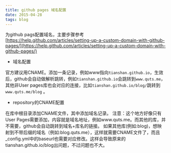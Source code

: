 ```yaml
---
title: github pages 域名配置
date: 2015-04-28
tags: blog
---
```


为github pags配置域名，主要步骤参考[https://help.github.com/articles/setting-up-a-custom-domain-with-github-pages/](https://help.github.com/articles/setting-up-a-custom-domain-with-github-pages/)

<!--more-->

* 域名配置

官方建议用CNAME。添加一条记录，例如www指向`tianshan.github.io`，生效后，github会自动做解析跳转，例如`tianshan.github.io`会跳转到`www.quts.me`，其他非User pages库也会对应的连接，比如`tianshan.github.io/blog/`跳转到`www.quts.me/blog` 。

* repository的CNAME配置

在库中根目录添加CNAME文件，其中添加域名记录。
注意：这个地方好像只有User Pages需要添加，内容就是域名地址，例如www.quts.me。而其他的库，并不需要，github会自动跳转到域名+库名的链接。
如果其他库(例如:blog)，想映射到不带后缀的域名（例如:blog.quts.me），这样就需要CNAME文件了，而且_config.yml中的baseurl也需要对应修改。这样会导致原来的tianshan.github.io/blog出问题，不过问题也不大。